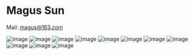 Magus Sun
=========

Mail: [magus@163.com](mailto:magus@163.com)

![image](./assets/magus-01.jpg)
![image](./assets/magus-02.jpg)
![image](./assets/magus-03.jpg)
![image](./assets/magus-04.jpg)
![image](./assets/magus-05.jpg)
![image](./assets/magus-06.jpg)
![image](./assets/magus-07.jpg)
![image](./assets/magus-08.jpg)
![image](./assets/magus-09.jpg)
![image](./assets/magus-10.jpg)
![image](./assets/magus-11.jpg)
